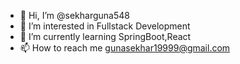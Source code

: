 - 👋 Hi, I’m @sekharguna548
- 👀 I’m interested in Fullstack Development
- 🌱 I’m currently learning SpringBoot,React
- 📫 How to reach me gunasekhar19999@gmail.com

<!---
sekharguna548/sekharguna548 is a ✨ special ✨ repository because its `README.md` (this file) appears on your GitHub profile.
You can click the Preview link to take a look at your changes.
--->
